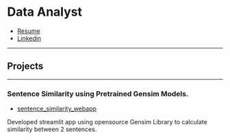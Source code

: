 # Data Analyst

* [Resume](assets/data/ChinmaySuryarao-DataAnalyst.pdf)
* [Linkedin](https://www.linkedin.com/in/chinmay-suryarao/)

---
## Projects
---
### Sentence Similarity using Pretrained Gensim Models.

* [sentence_similarity_webapp](https://word2vecwebapp-6rjg6grjyvvhnhps9vgjqu.streamlit.app)

Developed streamlit app using opensource Gensim Library to calculate similarity between 2 sentences.
